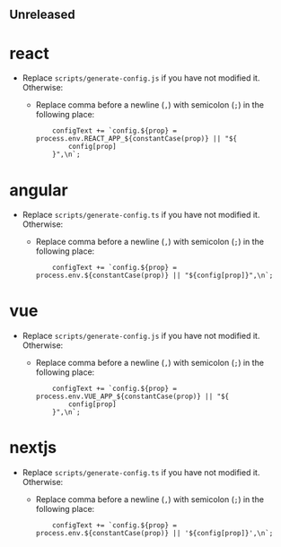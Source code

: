 ## Unreleased

# react

* Replace `scripts/generate-config.js` if you have not modified it. Otherwise:
    * Replace comma before a newline (`,`) with semicolon (`;`) in the following place:
        
        ```
            configText += `config.${prop} = process.env.REACT_APP_${constantCase(prop)} || "${
                config[prop]
            }",\n`;
        ```

# angular

* Replace `scripts/generate-config.ts` if you have not modified it. Otherwise:
    * Replace comma before a newline (`,`) with semicolon (`;`) in the following place:
        
        ```
            configText += `config.${prop} = process.env.${constantCase(prop)} || "${config[prop]}",\n`;
        ```


# vue

* Replace `scripts/generate-config.js` if you have not modified it. Otherwise:
    * Replace comma before a newline (`,`) with semicolon (`;`) in the following place:
        
        ```
            configText += `config.${prop} = process.env.VUE_APP_${constantCase(prop)} || "${
                config[prop]
            }",\n`;
        ```

# nextjs

* Replace `scripts/generate-config.ts` if you have not modified it. Otherwise:
    * Replace comma before a newline (`,`) with semicolon (`;`) in the following place:
        
        ```
            configText += `config.${prop} = process.env.${constantCase(prop)} || '${config[prop]}',\n`;
        ```
